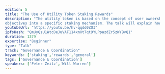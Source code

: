 ```yaml
---
edition: 5
title: "The Use of Utility Token Staking Rewards"
description: "The utility token is based on the concept of user ownership. In principle, token-based voting can empower the users of a utility token project to oversee its long-term development. In practice, however, a very large proportion of circulating utility tokens are held by speculators, rather than actual users. The talk will discuss our efforts to improve the utility token model through the introduction of a staking process that incentivizes user ownership. We will explain the process we followed to map our governance
objectives into a specific staking mechanism. The talk will explain how this mechanism incentivizes ownership among a target user group, penalizes socially harmful behaviors, and collects and distributes fee revenue in a manner that satisfies basic fairness norms."
youtubeUrl: "https://youtu.be/hv-qqdd0ZOI"
ipfsHash: "QmUyQsU1WtcDeJuVAF114xnXt7qt9YLPpazdZr5zWYBvQ1"
duration: 1379
expertise: "Beginner"
type: "Talk"
track: "Governance & Coordination"
keywords: ['staking','rewards','general']
tags: ['Governance & Coordination']
speakers: ['Peter Zeitz','Will Warren']
---
```

